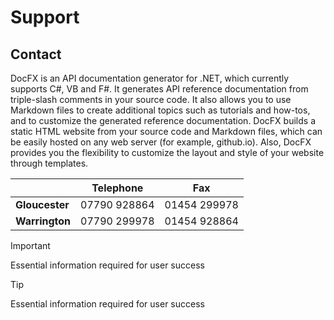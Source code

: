 # Support

## Contact

DocFX is an API documentation generator for .NET, which currently supports C#, VB and F#. It generates API reference documentation from triple-slash comments in your source code. It also allows you to use Markdown files to create additional topics such as tutorials and how-tos, and to customize the generated reference documentation. DocFX builds a static HTML website from your source code and Markdown files, which can be easily hosted on any web server (for example, github.io). Also, DocFX provides you the flexibility to customize the layout and style of your website through templates.

|                | Telephone    | Fax          |
|----------------|--------------|--------------|
| **Gloucester** | 07790 928864 | 01454 299978 |
| **Warrington** | 07790 299978 | 01454 928864 |

> [!IMPORTANT]
> Essential information required for user success

> [!TIP]
> Essential information required for user success

